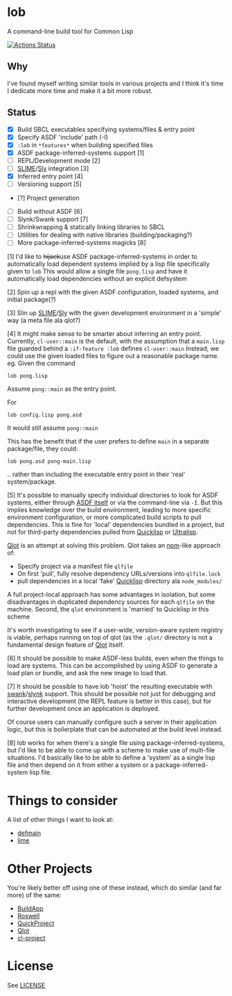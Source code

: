 # lob

A command-line build tool for Common Lisp

[![Actions Status](https://github.com/Zulu-Inuoe/lob/workflows/ci/badge.svg)](https://github.com/Zulu-Inuoe/lob/actions)

## Why

I've found myself writing similar tools in various projects and I think it's time I dedicate more time and make it a bit more robust.

## Status

- [x] Build SBCL executables specifying systems/files & entry point
- [x] Specify ASDF 'include' path (-I)
- [x] `:lob` in `*features*` when building specified files
- [x] ASDF package-inferred-systems support [1]
- [ ] REPL/Development mode [2]
- [ ] [SLIME][SLIME]/[Sly][Sly] integration [3]
- [x] Inferred entry point [4]
- [ ] Versioning support [5]
- [?] Project generation
- [ ] Build without ASDF [6]
- [ ] Slynk/Swank support [7]
- [ ] Shrinkwrapping & statically linking libraries to SBCL
- [ ] Utilities for dealing with native libraries (building/packaging?)
- [ ] More package-inferred-systems magicks [8]

[1] I'd like to ~~hijack~~use ASDF package-inferred-systems in order to automatically load dependent systems implied by a lisp file specifically given to `lob`
This would allow a single file `pong.lisp` and have it automatically load dependencies without an explicit defsystem

[2] Spin up a repl with the given ASDF configuration, loaded systems, and initial package(?)

[3] Slin up [SLIME][SLIME]/[Sly][Sly] with the given development environment in a 'simple' way (a meta file ala qlot?)

[4] It might make sense to be smarter about inferring an entry point. Currently, `cl-user::main` is the default, with the assumption that a `main.lisp` file guarded behind a `:if-feature :lob` defines `cl-user::main`
Instead, we could use the given loaded files to figure out a reasonable package name.
eg. Given the command

``` shell
lob pong.lisp
```
Assume `pong::main` as the entry point.

For

``` shell
lob config.lisp pong.asd
```
It would still assume `pong::main`

This has the benefit that if the user prefers to define `main` in a separate package/file, they could:
``` shell
lob pong.asd pong-main.lisp
```
.. rather than including the executable entry point in their 'real' system/package.

[5] It's possible to manually specify individual directories to look for ASDF systems, either through [ASDF itself](https://common-lisp.net/project/asdf/asdf/Configuring-ASDF-to-find-your-systems.html) or via the command-line via `-I`. But this implies knowledge over the build environment, leading to more specific environment configuration, or more complicated build scripts to pull dependencies.
This is fine for 'local' dependencies bundled in a project, but not for third-party dependencies pulled from [Quicklisp][Quicklisp] or [Ultralisp][Ultralisp].

[Qlot][Qlot] is an attempt at solving this problem. Qlot takes an [npm](https://www.npmjs.com/)-like approach of:
* Specify project via a manifest file `qlfile`
* On first 'pull', fully resolve dependency URLs/versions into `qlfile.lock`
* pull dependencies in a local 'fake' [Quicklisp][Quicklisp] directory ala `node_modules/`

A full project-local approach has some advantages in isolation, but some disadvantages in duplicated dependency sources for each `qlfile` on the machine.
Second, the `qlot` environment is 'married' to Quicklisp in this scheme

It's worth investigating to see if a user-wide, version-aware system registry is viable, perhaps running on top of qlot (as the `.qlot/` directory is not a fundamental design feature of [Qlot][Qlot] itself.

[6] It should be possible to make ASDF-less builds, even when the things to load are systems.
This can be accomplished by using ASDF to generate a load plan or bundle, and ask the new image to load that.

[7] It should be possible to have lob 'hoist' the resulting executable with [swank][SLIME]/[slynk][Sly] support.
This should be possible not just for debugging and interactive development (the REPL feature is better in this case), but for further development once an application is deployed.

Of course users can manually configure such a server in their application logic, but this is boilerplate that can be automated at the build level instead.

[8] lob works for when there's a single file using package-inferred-systems, but I'd like to be able to come up with a scheme to make use of multi-file situations.
I'd basically like to be able to define a 'system' as a single lisp file and then depend on it from either a system or a package-inferred-system lisp file.

# Things to consider

A list of other things I want to look at:

- [defmain](https://40ants.com/lisp-project-of-the-day/2020/06/0090-defmain.html)
- [lime](https://40ants.com/lisp-project-of-the-day/2020/06/0092-lime.html)

# Other Projects

You're likely better off using one of these instead, which do similar (and far more) of the same:

* [BuildApp](https://github.com/xach/buildapp)
* [Roswell](https://github.com/roswell/roswell)
* [QuickProject](https://github.com/xach/quickproject)
* [Qlot][Qlot]
* [cl-project](https://github.com/fukamachi/cl-project)

# License
See [LICENSE](LICENSE.txt)

[SLIME]: [https://common-lisp.net/project/slime/]
[Sly]: [https://github.com/joaotavora/sly]
[Quicklisp]: https://www.quicklisp.org/
[Ultralisp]: https://ultralisp.org/
[Qlot]: https://github.com/fukamachi/qlot
